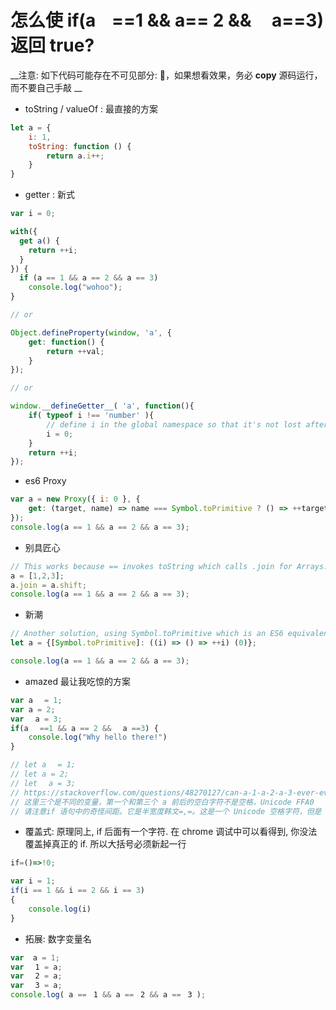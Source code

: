 # 怎么使 if(aﾠ==1 && a== 2 && ﾠa==3) 返回 true?

__注意: 如下代码可能存在不可见部分: ，如果想看效果，务必 __copy__ 源码运行， 而不要自己手敲 __

- toString / valueOf : 最直接的方案
```javascript
let a = {
    i: 1,
    toString: function () {
        return a.i++;
    }
}
```

- getter : 新式
```javascript
var i = 0;

with({
  get a() {
    return ++i;
  }
}) {
  if (a == 1 && a == 2 && a == 3)
    console.log("wohoo");
}

// or

Object.defineProperty(window, 'a', {
    get: function() {
        return ++val;
    }
});

// or

window.__defineGetter__( 'a', function(){
    if( typeof i !== 'number' ){
        // define i in the global namespace so that it's not lost after this function runs
        i = 0;
    }
    return ++i;
});
```

- es6 Proxy
```javascript
var a = new Proxy({ i: 0 }, {
    get: (target, name) => name === Symbol.toPrimitive ? () => ++target.i : target[name],
});
console.log(a == 1 && a == 2 && a == 3);
```

- 别具匠心
```javascript
// This works because == invokes toString which calls .join for Arrays.
a = [1,2,3];
a.join = a.shift;
console.log(a == 1 && a == 2 && a == 3);
```

- 新潮
```javascript
// Another solution, using Symbol.toPrimitive which is an ES6 equivalent of toString/valueOf
let a = {[Symbol.toPrimitive]: ((i) => () => ++i) (0)};

console.log(a == 1 && a == 2 && a == 3);
```

- amazed 最让我吃惊的方案
```javascript
var aﾠ = 1;
var a = 2;
var ﾠa = 3;
if(aﾠ ==1 && a == 2 && ﾠa ==3) {
    console.log("Why hello there!")
}

// let aﾠ = 1;
// let a = 2;
// let ﾠa = 3;
// https://stackoverflow.com/questions/48270127/can-a-1-a-2-a-3-ever-evaluate-to-true#
// 这里三个是不同的变量，第一个和第三个 a 前后的空白字符不是空格，Unicode FFA0
// 请注意if 语句中的奇怪间距。它是半宽度韩文=,=。这是一个 Unicode 空格字符，但是 ECMAScript 不将其解释为一个空格 —— 这意味着它是一个有效的标识符。因此有三个完全不同的变量，一个是a后加半宽度韩文，一个是a， 一个是a前加半宽度韩文。

```

- 覆盖式: 原理同上, if 后面有一个字符. 在 chrome 调试中可以看得到, 你没法覆盖掉真正的 if. 所以大括号必须新起一行
```javascript
if‌=()=>!0;

var i = 1;
if‌(i == 1 && i == 2 && i == 3)
{
    console.log(i)
}
```


- 拓展: 数字变量名
```javascript
var  a = 1;
var ﾠ1 = a;
var ﾠ2 = a;
var ﾠ3 = a;
console.log( a ==ﾠ1 && a ==ﾠ2 && a ==ﾠ3 );
```
